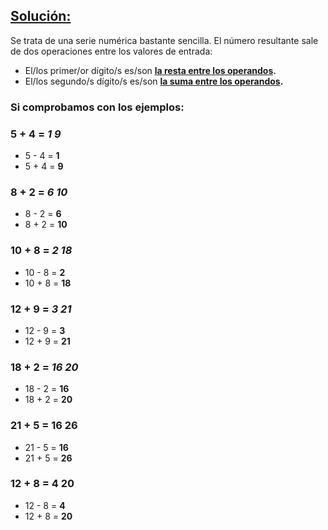 ## **<u>Solución:</u>**

Se trata de una serie numérica bastante sencilla. El número resultante sale de dos operaciones entre los valores de entrada:

- El/los primer/or dígito/s es/son **<u>la resta entre los operandos</u>.**
- El/los segundo/s dígito/s es/son **<u>la suma entre los operandos</u>.**

### Si comprobamos con los ejemplos:
### 5 + 4 = _1 9_
- 5 - 4 = **1**
- 5 + 4 = **9**

### 8 + 2 = _6 10_
- 8 - 2 = **6**
- 8 + 2 = **10**

### 10 + 8 = _2 18_
- 10 - 8 = **2**
- 10 + 8 = **18**

### 12 + 9 = _3 21_
- 12 - 9 = **3**
- 12 + 9 = **21**

### 18 + 2 = _16 20_
- 18 - 2 = **16**
- 18 + 2 = **20**

### 21 + 5 = 16 26
- 21 - 5 = **16**
- 21 + 5 = **26**

### 12 + 8 = 4 20
- 12 - 8 = **4**
- 12 + 8 = **20**